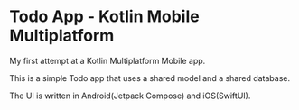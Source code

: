 # Todo App - Kotlin Mobile Multiplatform

My first attempt at a Kotlin Multiplatform Mobile app.

This is a simple Todo app that uses a shared model and a shared database.

The UI is written in Android(Jetpack Compose) and iOS(SwiftUI).
